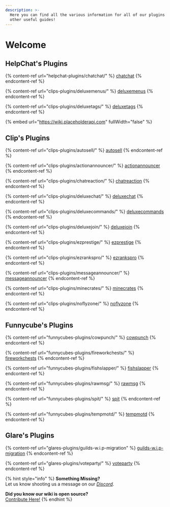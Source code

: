 ```yaml
---
description: >-
  Here you can find all the various information for all of our plugins and some
  other useful guides!
---
```


# Welcome

## HelpChat's Plugins

{% content-ref url="helpchat-plugins/chatchat/" %}
[chatchat](helpchat-plugins/chatchat/)
{% endcontent-ref %}

{% content-ref url="clips-plugins/deluxemenus/" %}
[deluxemenus](clips-plugins/deluxemenus/)
{% endcontent-ref %}

{% content-ref url="clips-plugins/deluxetags/" %}
[deluxetags](clips-plugins/deluxetags/)
{% endcontent-ref %}

{% embed url="https://wiki.placeholderapi.com" fullWidth="false" %}

## Clip's Plugins

{% content-ref url="clips-plugins/autosell/" %}
[autosell](clips-plugins/autosell/)
{% endcontent-ref %}

{% content-ref url="clips-plugins/actionannouncer/" %}
[actionannouncer](clips-plugins/actionannouncer/)
{% endcontent-ref %}

{% content-ref url="clips-plugins/chatreaction/" %}
[chatreaction](clips-plugins/chatreaction/)
{% endcontent-ref %}

{% content-ref url="clips-plugins/deluxechat/" %}
[deluxechat](clips-plugins/deluxechat/)
{% endcontent-ref %}

{% content-ref url="clips-plugins/deluxecommands/" %}
[deluxecommands](clips-plugins/deluxecommands/)
{% endcontent-ref %}

{% content-ref url="clips-plugins/deluxejoin/" %}
[deluxejoin](clips-plugins/deluxejoin/)
{% endcontent-ref %}

{% content-ref url="clips-plugins/ezprestige/" %}
[ezprestige](clips-plugins/ezprestige/)
{% endcontent-ref %}

{% content-ref url="clips-plugins/ezrankspro/" %}
[ezrankspro](clips-plugins/ezrankspro/)
{% endcontent-ref %}

{% content-ref url="clips-plugins/messageannouncer/" %}
[messageannouncer](clips-plugins/messageannouncer/)
{% endcontent-ref %}

{% content-ref url="clips-plugins/minecrates/" %}
[minecrates](clips-plugins/minecrates/)
{% endcontent-ref %}

{% content-ref url="clips-plugins/noflyzone/" %}
[noflyzone](clips-plugins/noflyzone/)
{% endcontent-ref %}

## Funnycube's Plugins

{% content-ref url="funnycubes-plugins/cowpunch/" %}
[cowpunch](funnycubes-plugins/cowpunch/)
{% endcontent-ref %}

{% content-ref url="funnycubes-plugins/fireworkchests/" %}
[fireworkchests](funnycubes-plugins/fireworkchests/)
{% endcontent-ref %}

{% content-ref url="funnycubes-plugins/fishslapper/" %}
[fishslapper](funnycubes-plugins/fishslapper/)
{% endcontent-ref %}

{% content-ref url="funnycubes-plugins/rawmsg/" %}
[rawmsg](funnycubes-plugins/rawmsg/)
{% endcontent-ref %}

{% content-ref url="funnycubes-plugins/spit/" %}
[spit](funnycubes-plugins/spit/)
{% endcontent-ref %}

{% content-ref url="funnycubes-plugins/tempmotd/" %}
[tempmotd](funnycubes-plugins/tempmotd/)
{% endcontent-ref %}

## Glare's Plugins

{% content-ref url="glares-plugins/guilds-w.i.p-migration" %}
[guilds-w.i.p-migration](glares-plugins/guilds-w.i.p-migration)
{% endcontent-ref %}

{% content-ref url="glares-plugins/voteparty/" %}
[voteparty](glares-plugins/voteparty/)
{% endcontent-ref %}

{% hint style="info" %}
**Something Missing?**\
Let us know shooting us a message on our [_Discord_](https://helpch.at/discord).

**Did you know our wiki is open source?**\
[Contribute Here!](https://github.com/helpchat/wiki2)
{% endhint %}
